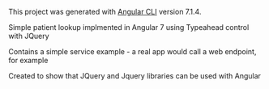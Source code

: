 This project was generated with [Angular CLI](https://github.com/angular/angular-cli) version 7.1.4.

Simple patient lookup implmented in Angular 7 using Typeahead control with JQuery

Contains a simple service example - a real app would call a web endpoint, for example

Created to show that JQuery and Jquery libraries can be used with Angular
